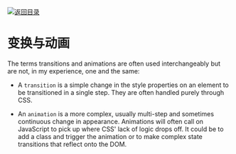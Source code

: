 [![返回目录](https://parg.co/U0y)](https://parg.co/UHU)

# 变换与动画

The terms transitions and animations are often used interchangeably but are not, in my experience, one and the same:

- A `transition` is a simple change in the style properties on an element to be transitioned in a single step. They are often handled purely through CSS.

- An `animation` is a more complex, usually multi-step and sometimes continuous change in appearance. Animations will often call on JavaScript to pick up where CSS' lack of logic drops off. It could be to add a class and trigger the animation or to make complex state transitions that reflect onto the DOM.

